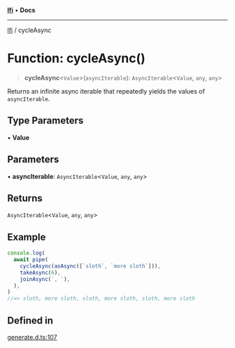 [**lfi**](../readme.md) • **Docs**

---

[lfi](../globals.md) / cycleAsync

# Function: cycleAsync()

> **cycleAsync**\<`Value`\>(`asyncIterable`): `AsyncIterable`\<`Value`, `any`,
> `any`\>

Returns an infinite async iterable that repeatedly yields the values of
`asyncIterable`.

## Type Parameters

• **Value**

## Parameters

• **asyncIterable**: `AsyncIterable`\<`Value`, `any`, `any`\>

## Returns

`AsyncIterable`\<`Value`, `any`, `any`\>

## Example

```js
console.log(
  await pipe(
    cycleAsync(asAsync([`sloth`, `more sloth`])),
    takeAsync(6),
    joinAsync(`, `),
  ),
)
//=> sloth, more sloth, sloth, more sloth, sloth, more sloth
```

## Defined in

[generate.d.ts:107](https://github.com/TomerAberbach/lfi/blob/dd796c78d3ff68ae7bf4a0272b3cbeca688438e7/src/operations/generate.d.ts#L107)
